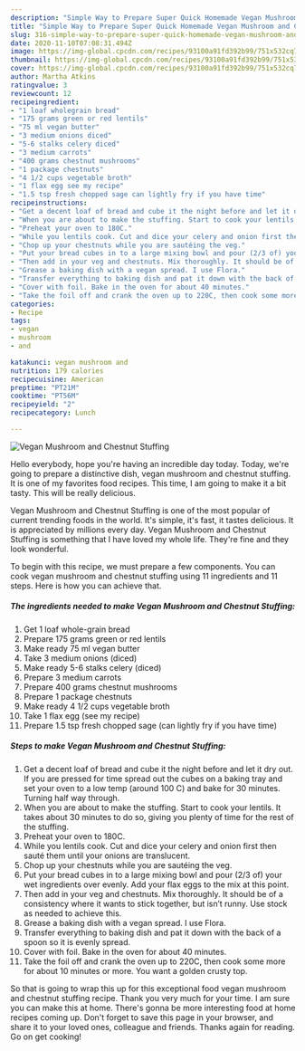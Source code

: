 ```yaml
---
description: "Simple Way to Prepare Super Quick Homemade Vegan Mushroom and Chestnut Stuffing"
title: "Simple Way to Prepare Super Quick Homemade Vegan Mushroom and Chestnut Stuffing"
slug: 316-simple-way-to-prepare-super-quick-homemade-vegan-mushroom-and-chestnut-stuffing
date: 2020-11-10T07:08:31.494Z
image: https://img-global.cpcdn.com/recipes/93100a91fd392b99/751x532cq70/vegan-mushroom-and-chestnut-stuffing-recipe-main-photo.jpg
thumbnail: https://img-global.cpcdn.com/recipes/93100a91fd392b99/751x532cq70/vegan-mushroom-and-chestnut-stuffing-recipe-main-photo.jpg
cover: https://img-global.cpcdn.com/recipes/93100a91fd392b99/751x532cq70/vegan-mushroom-and-chestnut-stuffing-recipe-main-photo.jpg
author: Martha Atkins
ratingvalue: 3
reviewcount: 12
recipeingredient:
- "1 loaf wholegrain bread"
- "175 grams green or red lentils"
- "75 ml vegan butter"
- "3 medium onions diced"
- "5-6 stalks celery diced"
- "3 medium carrots"
- "400 grams chestnut mushrooms"
- "1 package chestnuts"
- "4 1/2 cups vegetable broth"
- "1 flax egg see my recipe"
- "1.5 tsp fresh chopped sage can lightly fry if you have time"
recipeinstructions:
- "Get a decent loaf of bread and cube it the night before and let it dry out. If you are pressed for time spread out the cubes on a baking tray and set your oven to a low temp (around 100 C) and bake for 30 minutes. Turning half way through."
- "When you are about to make the stuffing. Start to cook your lentils. It takes about 30 minutes to do so, giving you plenty of time for the rest of the stuffing."
- "Preheat your oven to 180C."
- "While you lentils cook. Cut and dice your celery and onion first then sauté them until your onions are translucent."
- "Chop up your chestnuts while you are sautéing the veg."
- "Put your bread cubes in to a large mixing bowl and pour (2/3 of) your wet ingredients over evenly. Add your flax eggs to the mix at this point."
- "Then add in your veg and chestnuts. Mix thoroughly. It should be of a consistency where it wants to stick together, but isn’t runny. Use stock as needed to achieve this."
- "Grease a baking dish with a vegan spread. I use Flora."
- "Transfer everything to baking dish and pat it down with the back of a spoon so it is evenly spread."
- "Cover with foil. Bake in the oven for about 40 minutes."
- "Take the foil off and crank the oven up to 220C, then cook some more for about 10 minutes or more. You want a golden crusty top."
categories:
- Recipe
tags:
- vegan
- mushroom
- and

katakunci: vegan mushroom and 
nutrition: 179 calories
recipecuisine: American
preptime: "PT21M"
cooktime: "PT56M"
recipeyield: "2"
recipecategory: Lunch

---
```



![Vegan Mushroom and Chestnut Stuffing](https://img-global.cpcdn.com/recipes/93100a91fd392b99/751x532cq70/vegan-mushroom-and-chestnut-stuffing-recipe-main-photo.jpg)

Hello everybody, hope you're having an incredible day today. Today, we're going to prepare a distinctive dish, vegan mushroom and chestnut stuffing. It is one of my favorites food recipes. This time, I am going to make it a bit tasty. This will be really delicious.

Vegan Mushroom and Chestnut Stuffing is one of the most popular of current trending foods in the world. It's simple, it's fast, it tastes delicious. It is appreciated by millions every day. Vegan Mushroom and Chestnut Stuffing is something that I have loved my whole life. They're fine and they look wonderful.




To begin with this recipe, we must prepare a few components. You can cook vegan mushroom and chestnut stuffing using 11 ingredients and 11 steps. Here is how you can achieve that.

<!--inarticleads1-->

##### The ingredients needed to make Vegan Mushroom and Chestnut Stuffing:

1. Get 1 loaf whole-grain bread
1. Prepare 175 grams green or red lentils
1. Make ready 75 ml vegan butter
1. Take 3 medium onions (diced)
1. Make ready 5-6 stalks celery (diced)
1. Prepare 3 medium carrots
1. Prepare 400 grams chestnut mushrooms
1. Prepare 1 package chestnuts
1. Make ready 4 1/2 cups vegetable broth
1. Take 1 flax egg (see my recipe)
1. Prepare 1.5 tsp fresh chopped sage (can lightly fry if you have time)




<!--inarticleads2-->

##### Steps to make Vegan Mushroom and Chestnut Stuffing:

1. Get a decent loaf of bread and cube it the night before and let it dry out. If you are pressed for time spread out the cubes on a baking tray and set your oven to a low temp (around 100 C) and bake for 30 minutes. Turning half way through.
1. When you are about to make the stuffing. Start to cook your lentils. It takes about 30 minutes to do so, giving you plenty of time for the rest of the stuffing.
1. Preheat your oven to 180C.
1. While you lentils cook. Cut and dice your celery and onion first then sauté them until your onions are translucent.
1. Chop up your chestnuts while you are sautéing the veg.
1. Put your bread cubes in to a large mixing bowl and pour (2/3 of) your wet ingredients over evenly. Add your flax eggs to the mix at this point.
1. Then add in your veg and chestnuts. Mix thoroughly. It should be of a consistency where it wants to stick together, but isn’t runny. Use stock as needed to achieve this.
1. Grease a baking dish with a vegan spread. I use Flora.
1. Transfer everything to baking dish and pat it down with the back of a spoon so it is evenly spread.
1. Cover with foil. Bake in the oven for about 40 minutes.
1. Take the foil off and crank the oven up to 220C, then cook some more for about 10 minutes or more. You want a golden crusty top.




So that is going to wrap this up for this exceptional food vegan mushroom and chestnut stuffing recipe. Thank you very much for your time. I am sure you can make this at home. There's gonna be more interesting food at home recipes coming up. Don't forget to save this page in your browser, and share it to your loved ones, colleague and friends. Thanks again for reading. Go on get cooking!
